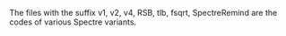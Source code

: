 The files with the suffix v1, v2, v4, RSB, tlb, fsqrt, SpectreRemind are the codes of various Spectre variants.
